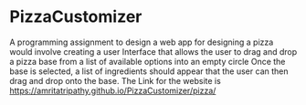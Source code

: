 # PizzaCustomizer
A programming assignment to design a web app for designing a pizza would involve creating a user Interface that allows the user to drag and drop a pizza base from a list of available options into an empty circle Once the base is selected, a list of ingredients should appear that the user can then drag and drop onto the base. 
The Link for the website is https://amritatripathy.github.io/PizzaCustomizer/pizza/

